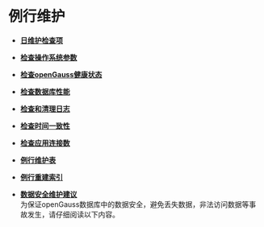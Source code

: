 # 例行维护<a name="ZH-CN_TOPIC_0242215052"></a>

-   **[日维护检查项](日维护检查项.md)**  

-   **[检查操作系统参数](检查操作系统参数.md)**  

-   **[检查openGauss健康状态](检查openGauss健康状态.md)**  

-   **[检查数据库性能](检查数据库性能.md)**  

-   **[检查和清理日志](检查和清理日志.md)**  

-   **[检查时间一致性](检查时间一致性.md)**  

-   **[检查应用连接数](检查应用连接数.md)**  

-   **[例行维护表](例行维护表.md)**  

-   **[例行重建索引](例行重建索引.md)**  

-   **[数据安全维护建议](数据安全维护建议.md)**  
为保证openGauss数据库中的数据安全，避免丢失数据，非法访问数据等事故发生，请仔细阅读以下内容。


